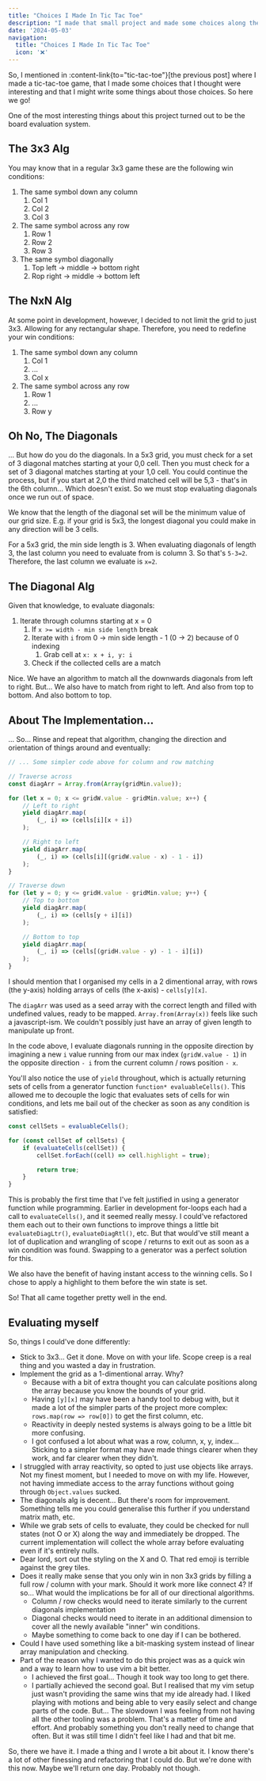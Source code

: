 ```yaml
---
title: "Choices I Made In Tic Tac Toe"
description: "I made that small project and made some choices along the way."
date: '2024-05-03'
navigation:
  title: "Choices I Made In Tic Tac Toe"
  icon: '❌'
---
```


So, I mentioned in :content-link{to="tic-tac-toe"}[the previous post] where I made a tic-tac-toe game, that I made some choices that I thought were interesting and that I might write some things about those choices. So here we go!

<!--more-->

One of the most interesting things about this project turned out to be the board evaluation system.

## The 3x3 Alg

You may know that in a regular 3x3 game these are the following win conditions:

1. The same symbol down any column
   1. Col 1
   2. Col 2
   3. Col 3
2. The same symbol across any row
   1. Row 1
   2. Row 2
   3. Row 3
3. The same symbol diagonally
   1. Top left -> middle -> bottom right
   2. Rop right -> middle -> bottom left

## The NxN Alg

At some point in development, however, I decided to not limit the grid to just 3x3. Allowing for any rectangular shape. Therefore, you need to redefine your win conditions:

1. The same symbol down any column
   1. Col 1
   2. ...
   3. Col x
2. The same symbol across any row
   1. Row 1
   2. ...
   3. Row y

## Oh No, The Diagonals

... But how do you do the diagonals. In a 5x3 grid, you must check for a set of 3 diagonal matches starting at your 0,0 cell. Then you must check for a set of 3 diagonal matches starting at your 1,0 cell. You could continue the process, but if you start at 2,0 the third matched cell will be 5,3 - that's in the 6th column... Which doesn't exist. So we must stop evaluating diagonals once we run out of space.

We know that the length of the diagonal set will be the minimum value of our grid size. E.g. if your grid is 5x3, the longest diagonal you could make in any direction will be 3 cells.

For a 5x3 grid, the min side length is 3. When evaluating diagonals of length 3, the last column you need to evaluate from is column 3. So that's `5-3=2`. Therefore, the last column we evaluate is `x=2`.

## The Diagonal Alg

Given that knowledge, to evaluate diagonals:

1. Iterate through columns starting at x = 0
   1. If `x >= width - min side length` break
   2. Iterate with `i` from 0 -> min side length - 1 (0 -> 2) because of 0 indexing
      1. Grab cell at `x: x + i, y: i`
   3. Check if the collected cells are a match

Nice. We have an algorithm to match all the downwards diagonals from left to right. But... We also have to match from right to left. And also from top to bottom. And also bottom to top.

## About The Implementation...

... So... Rinse and repeat that algorithm, changing the direction and orientation of things around and eventually:

```js
// ... Some simpler code above for column and row matching

// Traverse across
const diagArr = Array.from(Array(gridMin.value));

for (let x = 0; x <= gridW.value - gridMin.value; x++) {
    // Left to right
    yield diagArr.map(
        (_, i) => (cells[i][x + i])
    );

    // Right to left
    yield diagArr.map(
        (_, i) => (cells[i][(gridW.value - x) - 1 - i])
    );
}

// Traverse down
for (let y = 0; y <= gridH.value - gridMin.value; y++) {
    // Top to bottom
    yield diagArr.map(
        (_, i) => (cells[y + i][i])
    );

    // Bottom to top
    yield diagArr.map(
        (_, i) => (cells[(gridH.value - y) - 1 - i][i])
    );
}
```

I should mention that I organised my cells in a 2 dimentional array, with rows (the y-axis) holding arrays of cells (the x-axis) - `cells[y][x]`.

The `diagArr` was used as a seed array with the correct length and filled with undefined values, ready to be mapped. `Array.from(Array(x))` feels like such a javascript-ism. We couldn't possibly just have an array of given length to manipulate up front.

In the code above, I evaluate diagonals running in the opposite direction by imagining a new `i` value running from our max index (`gridW.value - 1`) in the opposite direction `- i` from the current column / rows position `- x`.

You'll also notice the use of `yield` throughout, which is actually returning sets of cells from a generator function `function* evaluableCells()`. This allowed me to decouple the logic that evaluates sets of cells for win conditions, and lets me bail out of the checker as soon as any condition is satisfied:

```js
const cellSets = evaluableCells();

for (const cellSet of cellSets) {
    if (evaluateCells(cellSet)) {
        cellSet.forEach((cell) => cell.highlight = true);

        return true;
    }
}
```

This is probably the first time that I've felt justified in using a generator function while programming. Earlier in development for-loops each had a call to `evaluateCells()`, and it seemed really messy. I could've refactored them each out to their own functions to improve things a little bit `evaluateDiagLtr()`, `evaluateDiagRtl()`, etc. But that would've still meant a lot of duplication and wrangling of scope / returns to exit out as soon as a win condition was found. Swapping to a generator was a perfect solution for this.

We also have the benefit of having instant access to the winning cells. So I chose to apply a highlight to them before the win state is set.

So! That all came together pretty well in the end.

## Evaluating myself

So, things I could've done differently:

- Stick to 3x3... Get it done. Move on with your life. Scope creep is a real thing and you wasted a day in frustration.
- Implement the grid as a 1-dimentional array. Why?
  - Because with a bit of extra thought you can calculate positions along the array because you know the bounds of your grid.
  - Having `[y][x]` may have been a handy tool to debug with, but it made a lot of the simpler parts of the project more complex: `rows.map(row => row[0])` to get the first column, etc.
  - Reactivity in deeply nested systems is always going to be a little bit more confusing.
  - I got confused a lot about what was a row, column, x, y, index... Sticking to a simpler format may have made things clearer when they work, and far clearer when they didn't.
- I struggled with array reactivity, so opted to just use objects like arrays. Not my finest moment, but I needed to move on with my life. However, not having immediate access to the array functions without going through `Object.values` sucked.
- The diagonals alg is decent... But there's room for improvement. Something tells me you could generalise this further if you understand matrix math, etc.
- While we grab sets of cells to evaluate, they could be checked for null states (not O or X) along the way and immediately be dropped. The current implementation will collect the whole array before evaluating even if it's entirely nulls.
- Dear lord, sort out the styling on the X and O. That red emoji is terrible against the grey tiles.
- Does it really make sense that you only win in non 3x3 grids by filling a full row / column with your mark. Should it work more like connect 4? If so... What would the implications be for all of our directional algorithms.
  - Column / row checks would need to iterate similarly to the current diagonals implementation
  - Diagonal checks would need to iterate in an additional dimension to cover all the newly available "inner" win conditions.
  - Maybe something to come back to one day if I can be bothered.
- Could I have used something like a bit-masking system instead of linear array manipulation and checking.
- Part of the reason why I wanted to do this project was as a quick win and a way to learn how to use vim a bit better.
  - I achieved the first goal... Though it took way too long to get there.
  - I partially achieved the second goal. But I realised that my vim setup just wasn't providing the same wins that my ide already had. I liked playing with motions and being able to very easily select and change parts of the code. But... The slowdown I was feeling from not having all the other tooling was a problem. That's a matter of time and effort. And probably something you don't really need to change that often. But it was still time I didn't feel like I had and that bit me.

So, there we have it. I made a thing and I wrote a bit about it. I know there's a lot of other finessing and refactoring that I could do. But we're done with this now. Maybe we'll return one day. Probably not though.